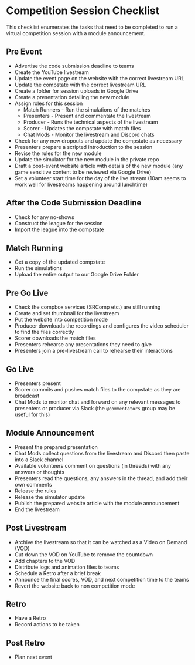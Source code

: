 # Competition Session Checklist

This checklist enumerates the tasks that need to be completed to run a virtual competition session with a module announcement.

## Pre Event

- Advertise the code submission deadline to teams
- Create the YouTube livestream
- Update the event page on the website with the correct livestream URL
- Update the compstate with the correct livestream URL
- Create a folder for session uploads in Google Drive
- Create a presentation detailing the new module
- Assign roles for this session
    - Match Runners - Run the simulations of the matches
    - Presenters - Present and commentate the livestream
    - Producer - Runs the technical aspects of the livestream
    - Scorer - Updates the compstate with match files
    - Chat Mods - Monitor the livestream and Discord chats
- Check for any new dropouts and update the compstate as necessary
- Presenters prepare a scripted introduction to the session
- Revise the rules for the new module
- Update the simulator for the new module in the private repo
- Draft a post-event website article with details of the new module (any game sensitive content to be reviewed via Google Drive)
- Set a volunteer start time for the day of the live stream (10am seems to work well for livestreams happening around lunchtime)

## After the Code Submission Deadline

- Check for any no-shows
- Construct the league for the session
- Import the league into the compstate

## Match Running

- Get a copy of the updated compstate
- Run the simulations
- Upload the entire output to our Google Drive Folder

## Pre Go Live

- Check the compbox services (SRComp etc.) are still running
- Create and set thumbnail for the livestream
- Put the website into competition mode
- Producer downloads the recordings and configures the video scheduler to find the files correctly
- Scorer downloads the match files
- Presenters rehearse any presentations they need to give
- Presenters join a pre-livestream call to rehearse their interactions

## Go Live

- Presenters present
- Scorer commits and pushes match files to the compstate as they are broadcast
- Chat Mods to monitor chat and forward on any relevant messages to presenters or producer via Slack (the `@commentators` group may be useful for this)

## Module Announcement

- Present the prepared presentation
- Chat Mods collect questions from the livestream and Discord then paste into a Slack channel
- Available volunteers comment on questions (in threads) with any answers or thoughts
- Presenters read the questions, any answers in the thread, and add their own comments
- Release the rules
- Release the simulator update
- Publish the prepared website article with the module announcement
- End the livestream

## Post Livestream

- Archive the livestream so that it can be watched as a Video on Demand (VOD)
- Cut down the VOD on YouTube to remove the countdown
- Add chapters to the VOD
- Distribute logs and animation files to teams
- Schedule a Retro after a brief break
- Announce the final scores, VOD, and next competition time to the teams
- Revert the website back to non competition mode

## Retro

- Have a Retro
- Record actions to be taken

## Post Retro

- Plan next event
